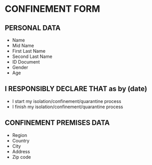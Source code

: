 # CONFINEMENT FORM
## PERSONAL DATA
* Name
* Mid Name
* First Last Name
* Second Last Name
* ID Document
* Gender
* Age

## I RESPONSIBLY DECLARE THAT as by (date)
* I start my isolation/confinement/quarantine process
* I finish my isolation/confinement/quarantine process

## CONFINEMENT PREMISES DATA
* Region
* Country
* City
* Address
* Zip code

